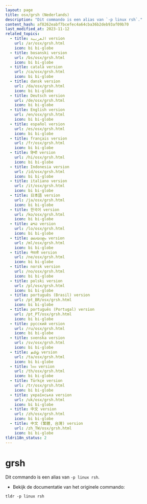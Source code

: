 ```yaml
---
layout: page
title: osx/grsh (Nederlands)
description: "Dit commando is een alias van `-p linux rsh`."
content_hash: af8262eabf7bcefec4a64cba36b2deb93af09b70
last_modified_at: 2023-11-12
related_topics:
  - title: العربية version
    url: /ar/osx/grsh.html
    icon: bi bi-globe
  - title: bosanski version
    url: /bs/osx/grsh.html
    icon: bi bi-globe
  - title: català version
    url: /ca/osx/grsh.html
    icon: bi bi-globe
  - title: dansk version
    url: /da/osx/grsh.html
    icon: bi bi-globe
  - title: Deutsch version
    url: /de/osx/grsh.html
    icon: bi bi-globe
  - title: English version
    url: /en/osx/grsh.html
    icon: bi bi-globe
  - title: español version
    url: /es/osx/grsh.html
    icon: bi bi-globe
  - title: français version
    url: /fr/osx/grsh.html
    icon: bi bi-globe
  - title: हिन्दी version
    url: /hi/osx/grsh.html
    icon: bi bi-globe
  - title: Indonesia version
    url: /id/osx/grsh.html
    icon: bi bi-globe
  - title: italiano version
    url: /it/osx/grsh.html
    icon: bi bi-globe
  - title: 日本語 version
    url: /ja/osx/grsh.html
    icon: bi bi-globe
  - title: 한국어 version
    url: /ko/osx/grsh.html
    icon: bi bi-globe
  - title: ລາວ version
    url: /lo/osx/grsh.html
    icon: bi bi-globe
  - title: മലയാളം version
    url: /ml/osx/grsh.html
    icon: bi bi-globe
  - title: नेपाली version
    url: /ne/osx/grsh.html
    icon: bi bi-globe
  - title: norsk version
    url: /no/osx/grsh.html
    icon: bi bi-globe
  - title: polski version
    url: /pl/osx/grsh.html
    icon: bi bi-globe
  - title: português (Brasil) version
    url: /pt_BR/osx/grsh.html
    icon: bi bi-globe
  - title: português (Portugal) version
    url: /pt_PT/osx/grsh.html
    icon: bi bi-globe
  - title: русский version
    url: /ru/osx/grsh.html
    icon: bi bi-globe
  - title: svenska version
    url: /sv/osx/grsh.html
    icon: bi bi-globe
  - title: தமிழ் version
    url: /ta/osx/grsh.html
    icon: bi bi-globe
  - title: ไทย version
    url: /th/osx/grsh.html
    icon: bi bi-globe
  - title: Türkçe version
    url: /tr/osx/grsh.html
    icon: bi bi-globe
  - title: українська version
    url: /uk/osx/grsh.html
    icon: bi bi-globe
  - title: 中文 version
    url: /zh/osx/grsh.html
    icon: bi bi-globe
  - title: 中文 (繁體, 台灣) version
    url: /zh_TW/osx/grsh.html
    icon: bi bi-globe
tldri18n_status: 2
---
```

# grsh

Dit commando is een alias van `-p linux rsh`.

- Bekijk de documentatie van het originele commando:

`tldr -p linux rsh`
